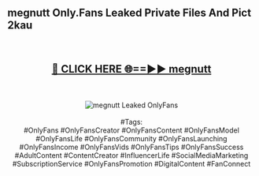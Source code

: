 <h2>megnutt Only.Fans Leaked Private Files And Pict 2kau</h2>
<br>
<div align="center">
<h2><a href="https://mediafiles.top/megnutt" rel="nofollow">🔴 CLICK HERE 🌐==►► megnutt</a></h2>
<br>
<br>
<a href="https://mediafiles.top/megnutt" rel="nofollow" data-target="animated-image.originalLink"><img src="https://i.ibb.co.com/WyWwxjT/player-gif2.gif" alt="megnutt Leaked OnlyFans" style="max-width: 100%; display: inline-block;" data-target="animated-image.originalImage"></a>
<br><br>
#Tags:
<br>
#OnlyFans #OnlyFansCreator #OnlyFansContent #OnlyFansModel #OnlyFansLife #OnlyFansCommunity #OnlyFansLaunching #OnlyFansIncome #OnlyFansVids #OnlyFansTips #OnlyFansSuccess #AdultContent #ContentCreator #InfluencerLife #SocialMediaMarketing #SubscriptionService #OnlyFansPromotion #DigitalContent #FanConnect
</div>
<br>